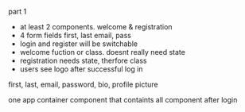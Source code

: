 part 1

-   at least 2 components. welcome & registration
-   4 form fields first, last email, pass
-   login and register will be switchable
-   welcome fuction or class. doesnt really need state
-   registration needs state, therfore class
-   users see logo after successful log in

first, last, email, password, bio, profile picture

one app container component that containts all component after login
